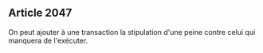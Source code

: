 Article 2047
----
On peut ajouter à une transaction la stipulation d'une peine contre celui qui
manquera de l'exécuter.
